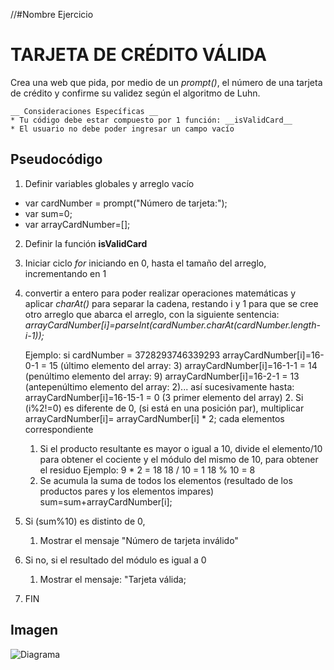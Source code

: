 //#Nombre Ejercicio
# __TARJETA DE CRÉDITO VÁLIDA__
Crea una web que pida, por medio de un _prompt()_, el número de una tarjeta de crédito y confirme su validez según el algoritmo de Luhn.
````
__ Consideraciones Específicas __
* Tu código debe estar compuesto por 1 función: __isValidCard__
* El usuario no debe poder ingresar un campo vacío
````

## Pseudocódigo

1. Definir variables globales y arreglo vacío
  * var cardNumber = prompt("Número de tarjeta:");
  * var sum=0;
  * var arrayCardNumber=[];
2. Definir la función __isValidCard__
3. Iniciar ciclo _for_ iniciando en 0, hasta el tamaño del arreglo, incrementando en 1
  1. convertir a entero para poder realizar operaciones matemáticas y aplicar _charAt()_ para
    separar la cadena, restando i y 1 para que se cree otro arreglo que abarca el arreglo, con la siguiente sentencia:
    _arrayCardNumber[i]=parseInt(cardNumber.charAt(cardNumber.length-i-1));_

        Ejemplo: si cardNumber = 3728293746339293
        arrayCardNumber[i]=16-0-1 = 15 (último elemento del array: 3)
        arrayCardNumber[i]=16-1-1 = 14 (penúltimo elemento del array: 9)
        arrayCardNumber[i]=16-2-1 = 13 (antepenúltimo elemento del array: 2)...
        así sucesivamente hasta:
        arrayCardNumber[i]=16-15-1 = 0 (3 primer elemento del array)
    2.  Si (i%2!=0) es diferente de 0, (si está en una posición par), multiplicar arrayCardNumber[i]= arrayCardNumber[i] * 2; cada elementos correspondiente
      1. Si el producto resultante es mayor o igual a 10, divide el elemento/10 para obtener el cociente y el módulo del mismo de 10, para obtener el residuo
      Ejemplo:
      9 * 2 = 18
      18 / 10 = 1
      18 % 10 = 8
      2. Se acumula la suma de todos los elementos (resultado de los productos pares y los elementos impares)
      sum=sum+arrayCardNumber[i];
4. Si (sum%10) es distinto de 0,
    1. Mostrar el mensaje "Número de tarjeta inválido"
5. Si no, si el resultado del módulo es igual a 0
    1. Mostrar el mensaje: "Tarjeta válida;
6. FIN

## Imagen

![Diagrama](https://github.com/frishlin/final-project-test/blob/master/card/assets/images/diagrama-de-flujo.png?raw=true)
